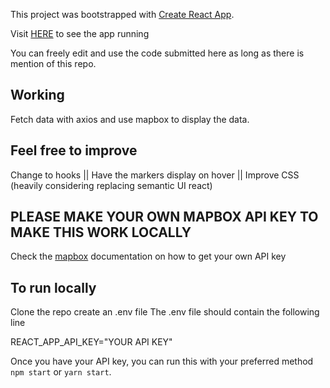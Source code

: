 This project was bootstrapped with [Create React App](https://github.com/facebook/create-react-app).

Visit [HERE](https://gracious-newton-d4b156.netlify.app/ "Netlify") to see the app running

You can freely edit and use the code submitted here as long as there is mention of this repo. 

## Working
Fetch data with axios and use mapbox to display the data.

## Feel free to improve
Change to hooks
|| Have the markers display on hover
|| Improve CSS (heavily considering replacing semantic UI react)

## PLEASE MAKE YOUR OWN MAPBOX API KEY TO MAKE THIS WORK LOCALLY
Check the [mapbox](https://www.mapbox.com/ "mapbox") documentation on how to get your own API key

## To run locally 
Clone the repo
create an .env file
The .env file should contain the following line

REACT_APP_API_KEY="YOUR API KEY"

Once you have your API key, you can run this with your preferred method `npm start` or `yarn start`.
